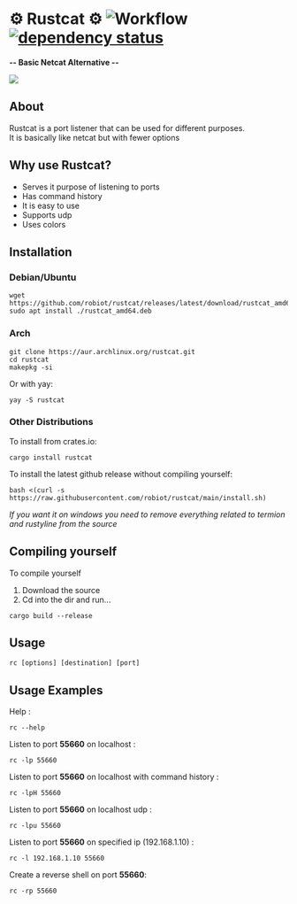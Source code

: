 # ⚙️ Rustcat ⚙️ ![Workflow](https://github.com/robiot/rustcat/actions/workflows/rust.yml/badge.svg) [![dependency status](https://deps.rs/crate/rustcat/0.0.2/status.svg)](https://deps.rs/crate/rustcat/0.0.2)

**-- Basic Netcat Alternative --**

<img src="https://raw.githubusercontent.com/robiot/rustcat/main/.github/assets/example.png"/>

About
------------------------
Rustcat is a port listener that can be used for different purposes.\
It is basically like netcat but with fewer options

Why use Rustcat?
------------------------
* Serves it purpose of listening to ports
* Has command history
* It is easy to use
* Supports udp
* Uses colors

Installation
------------------------
### Debian/Ubuntu
```
wget https://github.com/robiot/rustcat/releases/latest/download/rustcat_amd64.deb
sudo apt install ./rustcat_amd64.deb
```
### Arch
```
git clone https://aur.archlinux.org/rustcat.git
cd rustcat
makepkg -si
```
Or with yay:
```
yay -S rustcat
```
### Other Distributions
To install from crates.io:
```
cargo install rustcat
```
To install the latest github release without compiling yourself:
```
bash <(curl -s https://raw.githubusercontent.com/robiot/rustcat/main/install.sh)
```
*If you want it on windows you need to remove everything related to termion and rustyline from the source*

Compiling yourself
------------------------
To compile yourself
1. Download the source
2. Cd into the dir and run...
```
cargo build --release
```

Usage
------------------------
```
rc [options] [destination] [port]
```

Usage Examples
------------------------

Help :
```
rc --help
```
Listen to port **55660** on localhost :
```
rc -lp 55660
```
Listen to port **55660** on localhost with command history :
```
rc -lpH 55660
```
Listen to port **55660** on localhost udp :
```
rc -lpu 55660
```
Listen to port **55660** on specified ip (192.168.1.10) :
```
rc -l 192.168.1.10 55660
```
Create a reverse shell on port **55660**:
```
rc -rp 55660
```